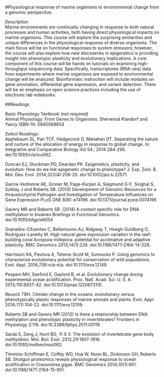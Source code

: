 
#Physiological response of marine organisms to environmental change from a genomic perspective.


_Description_   
Marine environments are continually changing in response to both natural processes and human activities, both having direct physiological impacts on marine organisms. This course will explore the surprising similarities and unique differences in the physiological response of diverse organisms. The main focus will be on functional responses to system stressors; however, the course will also explore how new discoveries in epigenetics is providing insight into phenotypic plasticity and evolutionary implications. A core component of this course will be hands on tutorials on examining high-throughput sequencing data. Specifically, transcriptome (RNA-seq) data from experiments where marine organisms are exposed to environmental change will be analyzed. Bioinformatic instruction will include modules on gene annotation, differential gene expression, and variant detection. There will be an emphasis on open science practices including the use of electronic lab notebooks. 




##Readings

Basic Physiology Textbook (not required)   
Animal Physiology: From Genes to Organisms. Sherwood Klandorf and Yancy ISBN-10: 0840068654

_Select Readings:_    
Applebaum SL, Pan TCF, Hedgecock D, Manahan DT. Separating the nature and nurture of the allocation of energy in response to global change. In: Integrative and Comparative Biology.Vol 54.; 2014:284-295. doi:10.1093/icb/icu062.    

Duncan EJ, Gluckman PD, Dearden PK. Epigenetics, plasticity, and evolution: How do we link epigenetic change to phenotype? J. Exp. Zool. B. Mol. Dev. Evol. 2014;322(4):208-20. doi:10.1002/jez.b.22571.

Garcia-Vedrenne AE, Groner M, Page-Karjian A, Siegmund G-F, Singhal S, Sziklay J and Roberts SB. (2013) Development of Genomic Resources for a thraustochytrid Pathogen and Investigation of Temperature Influences on Gene Expression PLoS ONE 8(9): e74196. doi:10.1371/journal.pone.0074196

Gavery MR and Roberts SB. (2014) A context specific role for DNA methylation in bivalves Briefings in Functional Genomics. doi:10.1093/bfgp/elt054

Granados-Cifuentes C, Bellantuono AJ, Ridgway T, Hoegh-Guldberg O, Rodriguez-Lanetty M. High natural gene expression variation in the reef-building coral Acropora millepora: potential for acclimative and adaptive plasticity. BMC Genomics 2013;14(1):228. doi:10.1186/1471-2164-14-228.

Harrisson KA, Pavlova A, Telonis-Scott M, Sunnucks P. Using genomics to characterize evolutionary potential for conservation of wild populations. Evol. Appl. 2014;7(9):n/a-n/a. doi:10.1111/eva.12149.

Pespeni MH, Sanford E, Gaylord B, et al. Evolutionary change during experimental ocean acidification. Proc. Natl. Acad. Sci. U. S. A. 2013;110:6937-42. doi:10.1073/pnas.1220673110.

Reusch TBH. Climate change in the oceans: evolutionary versus phenotypically plastic responses of marine animals and plants. Evol. Appl. 2014;7(1):104-22. doi:10.1111/eva.12109.

Roberts SB and Gavery MR (2012) Is there a relationship between DNA methylation and phenotypic plasticity in invertebrates? Frontiers in Physiology 2:116. doi:10.3389/fphys.2011.00116

Sarda S, Zeng J, Hunt BG, Yi S V. The evolution of invertebrate gene body methylation. Mol. Biol. Evol. 2012;29:1907-1916. doi:10.1093/molbev/mss062.

Timmins-Schiffman E, Coffey WD, Hua W, Nunn BL, Dickinson GH, Roberts SB. Shotgun proteomics reveals physiological response to ocean acidification in Crassostrea gigas. BMC Genomics 2014;15(1):951. doi:10.1186/1471-2164-15-951.


